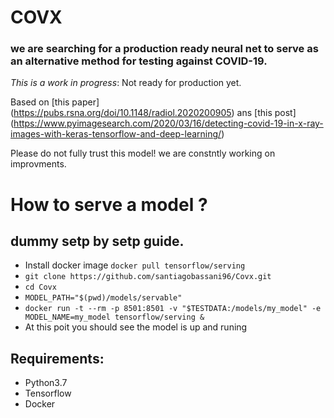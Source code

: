 # COVX
### we are searching for a production ready neural net to serve as an alternative method for testing against COVID-19.

*This is a work in progress*: Not ready for production yet.

Based on [this paper] (https://pubs.rsna.org/doi/10.1148/radiol.2020200905)
ans [this post] (https://www.pyimagesearch.com/2020/03/16/detecting-covid-19-in-x-ray-images-with-keras-tensorflow-and-deep-learning/)

Please do not fully trust this model! we are constntly working on improvments.




# How to serve a model ?
## dummy setp by setp guide.
- Install docker image `docker pull tensorflow/serving`
- `git clone https://github.com/santiagobassani96/Covx.git`
- `cd Covx`
- `MODEL_PATH="$(pwd)/models/servable"`
- `docker run -t --rm -p 8501:8501 -v "$TESTDATA:/models/my_model" -e MODEL_NAME=my_model tensorflow/serving &`
- At this poit you should see the model is up and runing


## Requirements:
* Python3.7
* Tensorflow
* Docker

